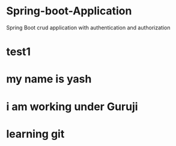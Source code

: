 # Spring-boot-Application
Spring Boot crud application with authentication and authorization

# test1
# my name is yash
# i am working under Guruji
# learning git
